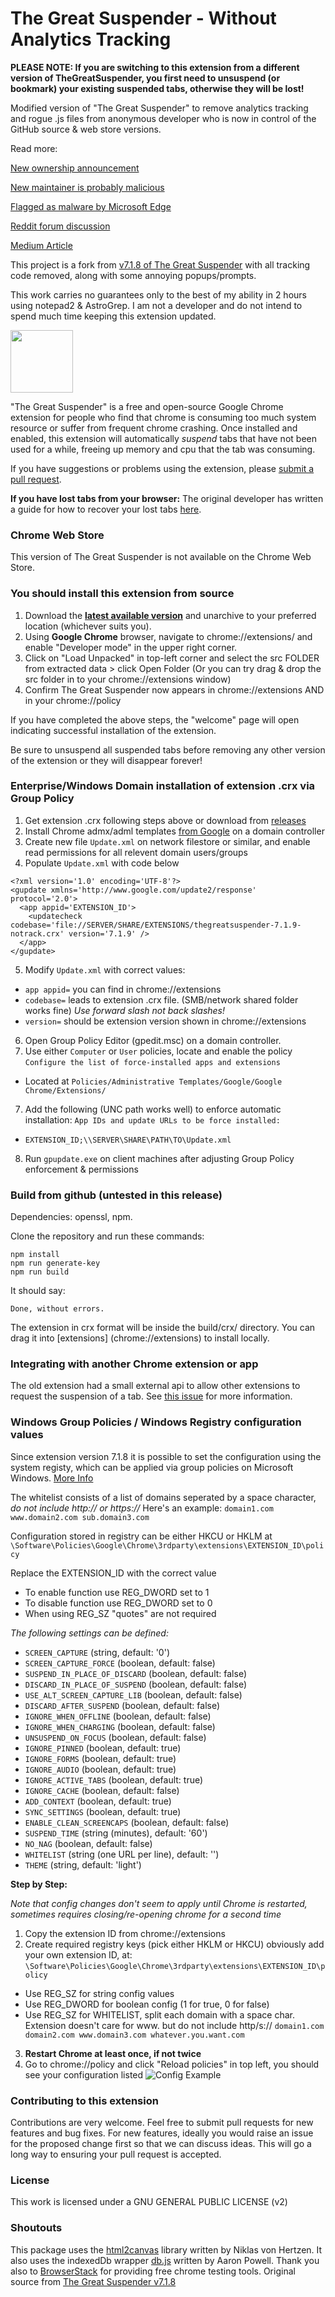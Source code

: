 # The Great Suspender - Without Analytics Tracking

**PLEASE NOTE: If you are switching to this extension from a different version of TheGreatSuspender, you first need to unsuspend (or bookmark) your existing suspended tabs, otherwise they will be lost!**

Modified version of "The Great Suspender" to remove analytics tracking and rogue .js files from anonymous developer who is now in control of the GitHub source & web store versions.

Read more:

[New ownership announcement](https://github.com/greatsuspender/thegreatsuspender/issues/1175)

[New maintainer is probably malicious](https://github.com/greatsuspender/thegreatsuspender/issues/1263)

[Flagged as malware by Microsoft Edge](https://www.windowscentral.com/great-suspender-extension-now-flagged-malware-edge-has-built-replacement)

[Reddit forum discussion](https://old.reddit.com/r/HobbyDrama/comments/jouwq7/open_source_development_the_great_suspender_saga/)

[Medium Article](https://medium.com/nerd-for-tech/malware-in-browser-extensions-3805e8763dd5)

This project is a fork from [v7.1.8 of The Great Suspender](https://github.com/greatsuspender/thegreatsuspender) with all tracking code removed, along with some annoying popups/prompts.

This work carries no guarantees only to the best of my ability in 2 hours using notepad2 & AstroGrep. I am not a developer and do not intend to spend much time keeping this extension updated.

<img src="/src/img/suspendy-guy.png" width="100px" />

"The Great Suspender" is a free and open-source Google Chrome extension for people who find that chrome is consuming too much system resource or suffer from frequent chrome crashing. Once installed and enabled, this extension will automatically *suspend* tabs that have not been used for a while, freeing up memory and cpu that the tab was consuming.

If you have suggestions or problems using the extension, please [submit a pull request](https://github.com/aciidic/thegreatsuspender/issues/). 

**If you have lost tabs from your browser:** The original developer has written a guide for how to recover your lost tabs [here](https://github.com/deanoemcke/thegreatsuspender/issues/526
).

### Chrome Web Store

This version of The Great Suspender is not available on the Chrome Web Store.


### You should install this extension from source

1. Download the **[latest available version](https://github.com/aciidic/thegreatsuspender/releases)** and unarchive to your preferred location (whichever suits you).
2. Using **Google Chrome** browser, navigate to chrome://extensions/ and enable "Developer mode" in the upper right corner.
3. Click on "Load Unpacked" in top-left corner and select the src FOLDER from extracted data > click Open Folder
  (Or you can try drag & drop the src folder in to your chrome://extensions window)
4. Confirm The Great Suspender now appears in chrome://extensions AND in your chrome://policy

If you have completed the above steps, the "welcome" page will open indicating successful installation of the extension.

Be sure to unsuspend all suspended tabs before removing any other version of the extension or they will disappear forever!


### Enterprise/Windows Domain installation of extension .crx via Group Policy

1. Get extension .crx following steps above or download from [releases](https://github.com/aciidic/thegreatsuspender-notrack/releases)
2. Install Chrome admx/adml templates [from Google](https://support.google.com/chrome/a/answer/187202?hl=en) on a domain controller
3. Create new file `Update.xml` on network filestore or similar, and enable read permissions for all relevent domain users/groups
4. Populate `Update.xml` with code below
```
<?xml version='1.0' encoding='UTF-8'?>
<gupdate xmlns='http://www.google.com/update2/response' protocol='2.0'>
  <app appid='EXTENSION_ID'>
    <updatecheck codebase='file://SERVER/SHARE/EXTENSIONS/thegreatsuspender-7.1.9-notrack.crx' version='7.1.9' />
  </app>
</gupdate>
```
5. Modify `Update.xml` with correct values: 
  - `app appid=` you can find in chrome://extensions
  - `codebase=` leads to extension .crx file. (SMB/network shared folder works fine) *Use forward slash not back slashes!*
  - `version=` should be extension version shown in chrome://extensions
6. Open Group Policy Editor (gpedit.msc) on a domain controller.
8. Use either `Computer` or `User` policies, locate and enable the policy `Configure the list of force-installed apps and extensions`
  - Located at `Policies/Administrative Templates/Google/Google Chrome/Extensions/`
7. Add the following (UNC path works well) to enforce automatic installation: `App IDs and update URLs to be force installed:`
  - `EXTENSION_ID;\\SERVER\SHARE\PATH\TO\Update.xml`
8. Run `gpupdate.exe` on client machines after adjusting Group Policy enforcement & permissions


### Build from github (untested in this release)

Dependencies: openssl, npm.

Clone the repository and run these commands:
```
npm install
npm run generate-key
npm run build
```

It should say:
```
Done, without errors.
```

The extension in crx format will be inside the build/crx/ directory. You can drag it into [extensions] (chrome://extensions) to install locally.

### Integrating with another Chrome extension or app

The old extension had a small external api to allow other extensions to request the suspension of a tab. See [this issue](https://github.com/greatsuspender/thegreatsuspender/issues/276) for more information.

### Windows Group Policies / Windows Registry configuration values

Since extension version 7.1.8 it is possible to set the configuration using the system registy, which can be applied via group policies on Microsoft Windows.
[More Info](https://github.com/greatsuspender/thegreatsuspender/issues/1174)

The whitelist consists of a list of domains seperated by a space character, *do not include http:// or https://* Here's an example:
  `domain1.com www.domain2.com sub.domain3.com`

Configuration stored in registry can be either HKCU or HKLM at 
  `\Software\Policies\Google\Chrome\3rdparty\extensions\EXTENSION_ID\policy`

Replace the EXTENSION_ID with the correct value

- To enable function use REG_DWORD set to 1
- To disable function use REG_DWORD set to 0
- When using REG_SZ "quotes" are not required

*The following settings can be defined:*

* `SCREEN_CAPTURE` (string, default: '0')
* `SCREEN_CAPTURE_FORCE` (boolean, default: false)
* `SUSPEND_IN_PLACE_OF_DISCARD` (boolean, default: false)
* `DISCARD_IN_PLACE_OF_SUSPEND` (boolean, default: false)
* `USE_ALT_SCREEN_CAPTURE_LIB` (boolean, default: false)
* `DISCARD_AFTER_SUSPEND` (boolean, default: false)
* `IGNORE_WHEN_OFFLINE` (boolean, default: false)
* `IGNORE_WHEN_CHARGING` (boolean, default: false)
* `UNSUSPEND_ON_FOCUS` (boolean, default: false)
* `IGNORE_PINNED` (boolean, default: true)
* `IGNORE_FORMS` (boolean, default: true)
* `IGNORE_AUDIO` (boolean, default: true)
* `IGNORE_ACTIVE_TABS` (boolean, default: true)
* `IGNORE_CACHE` (boolean, default: false)
* `ADD_CONTEXT` (boolean, default: true)
* `SYNC_SETTINGS` (boolean, default: true)
* `ENABLE_CLEAN_SCREENCAPS` (boolean, default: false)
* `SUSPEND_TIME` (string (minutes), default: '60')
* `NO_NAG` (boolean, default: false)
* `WHITELIST` (string (one URL per line), default: '')
* `THEME` (string, default: 'light')


**Step by Step:**

*Note that config changes don't seem to apply until Chrome is restarted, sometimes requires closing/re-opening chrome for a second time*

1. Copy the extension ID from chrome://extensions
2. Create required registry keys (pick either HKLM or HKCU) obviously add your own extension ID, at:
`\Software\Policies\Google\Chrome\3rdparty\extensions\EXTENSION_ID\policy`
  - Use REG_SZ for string config values
  - Use REG_DWORD for boolean config (1 for true, 0 for false)
  - Use REG_SZ for WHITELIST, split each domain with a space char. Extension doesn't care for www.  but do not include http/s://
    `domain1.com domain2.com www.domain3.com whatever.you.want.com`
3. **Restart Chrome at least once, if not twice**
4. Go to chrome://policy and click "Reload policies" in top left, you should see your configuration listed
![Config Example](https://i.imgur.com/Vr6P7xp.png)


### Contributing to this extension

Contributions are very welcome. Feel free to submit pull requests for new features and bug fixes. For new features, ideally you would raise an issue for the proposed change first so that we can discuss ideas. This will go a long way to ensuring your pull request is accepted.

### License

This work is licensed under a GNU GENERAL PUBLIC LICENSE (v2)

### Shoutouts

This package uses the [html2canvas](https://github.com/niklasvh/html2canvas) library written by Niklas von Hertzen.
It also uses the indexedDb wrapper [db.js](https://github.com/aaronpowell/db.js) written by Aaron Powell.
Thank you also to [BrowserStack](https://www.browserstack.com) for providing free chrome testing tools.
Original source from [The Great Suspender v7.1.8](https://github.com/greatsuspender/thegreatsuspender)
